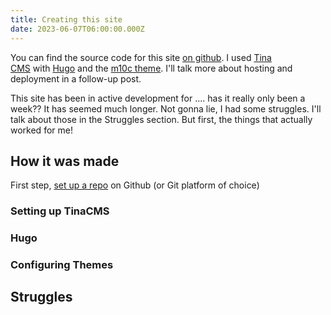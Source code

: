 ```yaml
---
title: Creating this site
date: 2023-06-07T06:00:00.000Z
---
```


You can find the source code for this site [on github](https://github.com/pherateriw/janette-dev-blog "ongithub"). I used [Tina CMS](https://tina.io/) with [Hugo](https://gohugo.io/documentation/) and the [m10c theme](https://github.com/vaga/hugo-theme-m10c). I'll talk more about hosting and deployment in a follow-up post. 

This site has been in active development for .... has it really only been a week?? It has seemed much longer. Not gonna lie, I had some struggles. I'll talk about those in the Struggles section. But first, the things that actually worked for me!

## How it was made

First step, [set up a repo](https://docs.github.com/en/github-ae@latest/get-started/quickstart/create-a-repo "setuprepo") on Github (or Git platform of choice) 

### Setting up TinaCMS

### Hugo

### Configuring Themes

## Struggles
